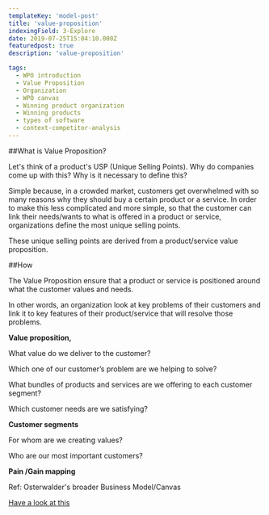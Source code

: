 ```yaml
---
templateKey: 'model-post'
title: 'value-proposition'
indexingField: 3-Explore
date: 2019-07-25T15:04:10.000Z
featuredpost: true
description: 'value-proposition'

tags:
  - WPO introduction
  - Value Proposition
  - Organization
  - WPO canvas
  - Winning product organization
  - Winning products
  - types of software
  - context-competitor-analysis
---
```


##What is Value Proposition?



Let's think of a product's USP (Unique Selling Points). Why do companies come up with this? Why is it necessary to define this?



Simple because, in a crowded market, customers get overwhelmed with so many reasons why they should buy a certain product or a service. In order to make this less complicated and more simple, so that the customer can link their needs/wants to what is offered in a product or service, organizations define the most unique selling points.



These unique selling points are derived from a product/service value proposition.

##How

The Value Proposition ensure that a product or service is positioned around what the customer values and needs.

In other words, an organization look at key problems of their customers and link it to key features of their product/service that will resolve those problems.

**Value proposition,**

What value do we deliver to the customer?

Which one of our customer’s problem are we helping to solve?

What bundles of products and services are we offering to each customer segment?

Which customer needs are we satisfying?

**Customer segments** 

For whom are we creating values?

Who are our most important customers?



**Pain /Gain mapping**

Ref: Osterwalder's broader Business Model/Canvas

[Have a look at this]('https://app.maturify.com/app/models/edit-model/58fe36779963bf00012edaee/5ad579ddaebc270001fc15ae/competency/5ae0732eedd25f00010c5bda#published')



